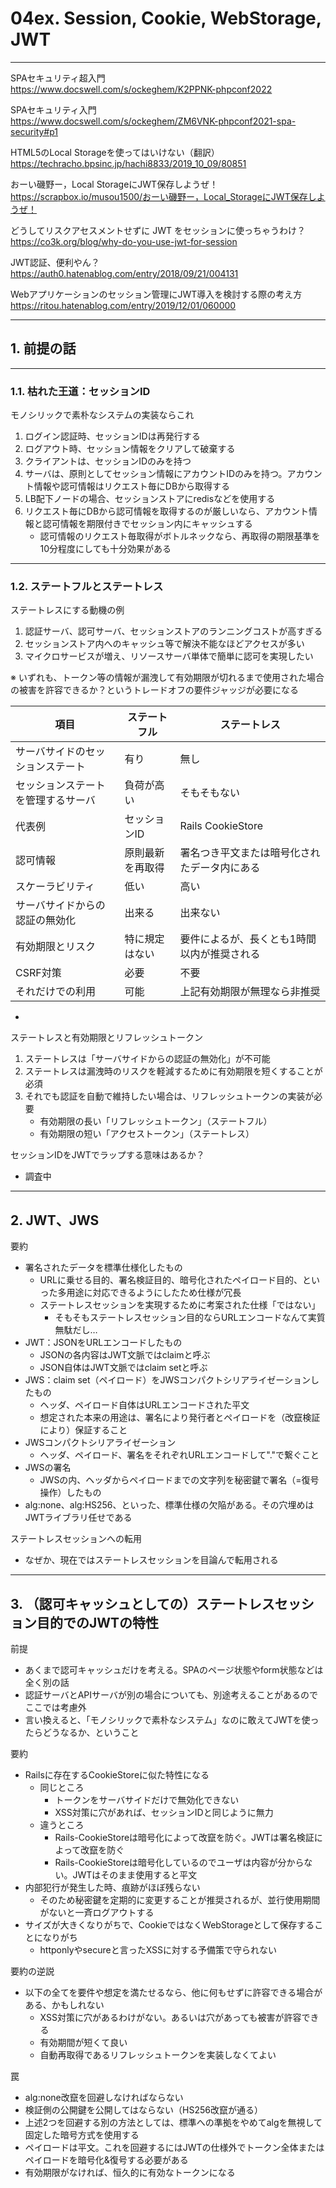 # 04ex. Session, Cookie, WebStorage, JWT
________________________________________
SPAセキュリティ超入門  
https://www.docswell.com/s/ockeghem/K2PPNK-phpconf2022

SPAセキュリティ入門  
https://www.docswell.com/s/ockeghem/ZM6VNK-phpconf2021-spa-security#p1

HTML5のLocal Storageを使ってはいけない（翻訳）  
https://techracho.bpsinc.jp/hachi8833/2019_10_09/80851

おーい磯野ー，Local StorageにJWT保存しようぜ！  
https://scrapbox.io/musou1500/おーい磯野ー，Local_StorageにJWT保存しようぜ！

どうしてリスクアセスメントせずに JWT をセッションに使っちゃうわけ？  
https://co3k.org/blog/why-do-you-use-jwt-for-session

JWT認証、便利やん？  
https://auth0.hatenablog.com/entry/2018/09/21/004131

Webアプリケーションのセッション管理にJWT導入を検討する際の考え方  
https://ritou.hatenablog.com/entry/2019/12/01/060000

________________________________________
## 1. 前提の話
________________________________________
### 1.1. 枯れた王道：セッションID

モノシリックで素朴なシステムの実装ならこれ

1. ログイン認証時、セッションIDは再発行する
2. ログアウト時、セッション情報をクリアして破棄する
3. クライアントは、セッションIDのみを持つ
4. サーバは、原則としてセッション情報にアカウントIDのみを持つ。アカウント情報や認可情報はリクエスト毎にDBから取得する
5. LB配下ノードの場合、セッションストアにredisなどを使用する
6. リクエスト毎にDBから認可情報を取得するのが厳しいなら、アカウント情報と認可情報を期限付きでセッション内にキャッシュする
    - 認可情報のリクエスト毎取得がボトルネックなら、再取得の期限基準を10分程度にしても十分効果がある
    
________________________________________
### 1.2. ステートフルとステートレス

ステートレスにする動機の例

1. 認証サーバ、認可サーバ、セッションストアのランニングコストが高すぎる
2. セッションストア内へのキャッシュ等で解決不能なほどアクセスが多い
3. マイクロサービスが増え、リソースサーバ単体で簡単に認可を実現したい

※ いずれも、トークン等の情報が漏洩して有効期限が切れるまで使用された場合の被害を許容できるか？というトレードオフの要件ジャッジが必要になる

項目                              |ステートフル    |ステートレス
----------------------------------|----------------|------------------------------------
サーバサイドのセッションステート  |有り            |無し
セッションステートを管理するサーバ|負荷が高い      |そもそもない
代表例                            |セッションID    |Rails CookieStore
認可情報                          |原則最新を再取得|署名つき平文または暗号化されたデータ内にある
スケーラビリティ                  |低い            |高い
サーバサイドからの認証の無効化    |出来る          |出来ない
有効期限とリスク                  |特に規定はない  |要件によるが、長くとも1時間以内が推奨される
CSRF対策                          |必要            |不要
それだけでの利用                  |可能            |上記有効期限が無理なら非推奨

-

ステートレスと有効期限とリフレッシュトークン

1. ステートレスは「サーバサイドからの認証の無効化」が不可能
2. ステートレスは漏洩時のリスクを軽減するために有効期限を短くすることが必須
3. それでも認証を自動で維持したい場合は、リフレッシュトークンの実装が必要
    - 有効期限の長い「リフレッシュトークン」（ステートフル）
    - 有効期限の短い「アクセストークン」（ステートレス） 

セッションIDをJWTでラップする意味はあるか？

- 調査中

________________________________________
## 2. JWT、JWS

要約

- 署名されたデータを標準仕様化したもの
    - URLに乗せる目的、署名検証目的、暗号化されたペイロード目的、といった多用途に対応できるようにしたため仕様が冗長
    - ステートレスセッションを実現するために考案された仕様「ではない」
        - そもそもステートレスセッション目的ならURLエンコードなんて実質無駄だし…
- JWT：JSONをURLエンコードしたもの
    - JSONの各内容はJWT文脈ではclaimと呼ぶ
    - JSON自体はJWT文脈ではclaim setと呼ぶ
- JWS：claim set（ペイロード）をJWSコンパクトシリアライゼーションしたもの
    - ヘッダ、ペイロード自体はURLエンコードされた平文
    - 想定された本来の用途は、署名により発行者とペイロードを（改竄検証により）保証すること
- JWSコンパクトシリアライゼーション
    - ヘッダ、ペイロード、署名をそれぞれURLエンコードして"."で繋ぐこと
- JWSの署名
    - JWSの内、ヘッダからペイロードまでの文字列を秘密鍵で署名（=復号操作）したもの
- alg:none、alg:HS256、といった、標準仕様の欠陥がある。その穴埋めはJWTライブラリ任せである

ステートレスセッションへの転用

- なぜか、現在ではステートレスセッションを目論んで転用される

________________________________________
## 3. （認可キャッシュとしての）ステートレスセッション目的でのJWTの特性

前提

- あくまで認可キャッシュだけを考える。SPAのページ状態やform状態などは全く別の話
- 認証サーバとAPIサーバが別の場合についても、別途考えることがあるのでここでは考慮外
- 言い換えると、「モノシリックで素朴なシステム」なのに敢えてJWTを使ったらどうなるか、ということ

要約

- Railsに存在するCookieStoreに似た特性になる
    - 同じところ
        - トークンをサーバサイドだけで無効化できない
        - XSS対策に穴があれば、セッションIDと同じように無力
    - 違うところ
        - Rails-CookieStoreは暗号化によって改竄を防ぐ。JWTは署名検証によって改竄を防ぐ
        - Rails-CookieStoreは暗号化しているのでユーザは内容が分からない。JWTはそのまま使用すると平文
- 内部犯行が発生した時、痕跡がほぼ残らない
    - そのため秘密鍵を定期的に変更することが推奨されるが、並行使用期間がないと一斉ログアウトする
- サイズが大きくなりがちで、CookieではなくWebStorageとして保存することになりがち
    - httponlyやsecureと言ったXSSに対する予備策で守られない

要約の逆説

- 以下の全てを要件や想定を満たせるなら、他に何もせずに許容できる場合がある、かもしれない
    - XSS対策に穴があるわけがない。あるいは穴があっても被害が許容できる
    - 有効期間が短くて良い
    - 自動再取得であるリフレッシュトークンを実装しなくてよい

罠

- alg:none改竄を回避しなければならない
- 検証側の公開鍵を公開してはならない（HS256改竄が通る）
- 上述2つを回避する別の方法としては、標準への準拠をやめてalgを無視して固定した暗号方式を使用する
- ペイロードは平文。これを回避するにはJWTの仕様外でトークン全体またはペイロードを暗号化&復号する必要がある
- 有効期限がなければ、恒久的に有効なトークンになる